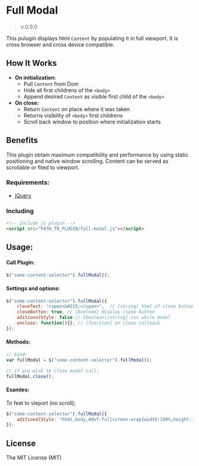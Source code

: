 # Full Modal

> v.0.9.0

This pulugin displays html `Content` by populating it in full viewport. It is cross browser and cross device compatible.

## How It Works

* **On initialization:**
  * Pull `Content` from Dom
  * Hide all first childrens of the `<body>`
  * Append desired `Content` as visible first child of the `<body>`
* **On close:**
  * Return `Content` on place where it was taken
  * Returns visibility of `<body>` first childrens
  * Scroll back window to position where initialization starts

## Benefits

This plugin obtain maximum compatibility and performance by using static positioning and native window scrolling. Content can be served as scrollable or fited to viewport.

### Requirements:

 * [ jQuery ](http://jquery.com/download/)

### Including

```html
<!-- Include js plugin -->
<script src="PATH_TO_PLUGIN/full-modal.js"></script>
```

## Usage:


#### Call Plugin:

```js
$("some-content-selector").fullModal();
```

#### Settings and options:

```js
$("some-content-selector").fullModal({
    closeText: "<span>&#215;</span>",  // [string] html of close button
    closeButton: true, // [boolean] display close button
    aditionalStyle: false // [boolean||string] css while modal
    onclose: function(){}, // [function] on close callback
});
```

#### Methods:

```js
// bind:
var fullModal = $("some-content-selector").fullModal();

// if you wish to close modal call:
fullModal.close();
```

#### Examles:

To feet to vieport (no scroll);
```js
$("some-content-selector").fullModal({
    aditionalStyle: "html,body,#dwf-fullscreen-wrap{width:100%;height:100%;overflow:hidden}"
});
```

License
------------
The MIT License (MIT)